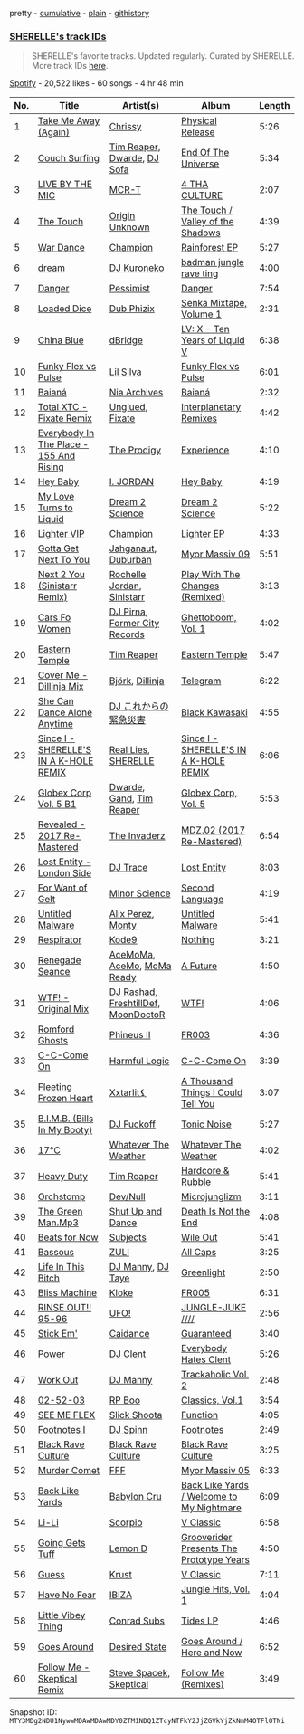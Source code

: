 pretty - [cumulative](/playlists/cumulative/37i9dQZF1DX8NzAadCccWE.md) - [plain](/playlists/plain/37i9dQZF1DX8NzAadCccWE) - [githistory](https://github.githistory.xyz/mackorone/spotify-playlist-archive/blob/main/playlists/plain/37i9dQZF1DX8NzAadCccWE)

### [SHERELLE's track IDs](https://open.spotify.com/playlist/37i9dQZF1DX8NzAadCccWE)

> SHERELLE's favorite tracks\. Updated regularly\. Curated by SHERELLE\. More track IDs <a href="spotify:genre:track\_id">here</a>.

[Spotify](https://open.spotify.com/user/spotify) - 20,522 likes - 60 songs - 4 hr 48 min

| No. | Title | Artist(s) | Album | Length |
|---|---|---|---|---|
| 1 | [Take Me Away \(Again\)](https://open.spotify.com/track/3CGzEVuEQiFtxlFFkELN4l) | [Chrissy](https://open.spotify.com/artist/04zsBrhqOL2WNQvd5MDupE) | [Physical Release](https://open.spotify.com/album/2eG1KJSpnCgpIwA4Atapdh) | 5:26 |
| 2 | [Couch Surfing](https://open.spotify.com/track/4IP579Bry6BEA1NEwXmqzu) | [Tim Reaper](https://open.spotify.com/artist/03KZUWKQujlCcgEdcrkvWd), [Dwarde](https://open.spotify.com/artist/6Yj4KzTFxItt3bGK9DuX4O), [DJ Sofa](https://open.spotify.com/artist/0JQlyYKy63k4WwhdRrcmZc) | [End Of The Universe](https://open.spotify.com/album/5CoR0wmRYceYfDxjMM7lN2) | 5:34 |
| 3 | [LIVE BY THE MIC](https://open.spotify.com/track/2ntAp8kGBDlfa3ziRktAba) | [MCR\-T](https://open.spotify.com/artist/4m7q9onIm2bqhwHy9utqmw) | [4 THA CULTURE](https://open.spotify.com/album/3c3UvkzhLtakh8OyLz6F7v) | 2:07 |
| 4 | [The Touch](https://open.spotify.com/track/0mbnWhbENhRhtRggrMVvzo) | [Origin Unknown](https://open.spotify.com/artist/6kvXn2MzCLCtsAqf5nbmho) | [The Touch / Valley of the Shadows](https://open.spotify.com/album/5RXuw07lkGBMpWWkeiKc1V) | 4:39 |
| 5 | [War Dance](https://open.spotify.com/track/2IqqB6tXzMH4FKMnVH3FNk) | [Champion](https://open.spotify.com/artist/3cHya45cxGzLYIPg2LRCCR) | [Rainforest EP](https://open.spotify.com/album/64sedKwDSgMlHcpRsFZoQS) | 5:27 |
| 6 | [dream](https://open.spotify.com/track/2tzoLvKBygTxkv8x1cVc0P) | [DJ Kuroneko](https://open.spotify.com/artist/1utT39CwCZruFdvmbvDusl) | [badman jungle rave ting](https://open.spotify.com/album/1zBPqXbFTUsNgsenOFwMrz) | 4:00 |
| 7 | [Danger](https://open.spotify.com/track/5kTtEtxOfeAETzZb6q3dmw) | [Pessimist](https://open.spotify.com/artist/3ch0LzjxQlAVk86MCugaZS) | [Danger](https://open.spotify.com/album/6O6tF2gprDJiSomgMNAhER) | 7:54 |
| 8 | [Loaded Dice](https://open.spotify.com/track/1L6GhYTFc2z9wtImErME6e) | [Dub Phizix](https://open.spotify.com/artist/3QcJwKyZRPKmz1evT92DPA) | [Senka Mixtape, Volume 1](https://open.spotify.com/album/1VfSNkVcR9XPR25x4pKdH9) | 2:31 |
| 9 | [China Blue](https://open.spotify.com/track/5EAziMy5eeYXUCueODULGT) | [dBridge](https://open.spotify.com/artist/4G1BTcGLvvsItegHSvBH0y) | [LV: X \- Ten Years of Liquid V](https://open.spotify.com/album/6mygncn86OnqHooTjoQJ8i) | 6:38 |
| 10 | [Funky Flex vs Pulse](https://open.spotify.com/track/5t9EmlfRigyMIJ1CECAxhZ) | [Lil Silva](https://open.spotify.com/artist/2Kv0ApBohrL213X9avMrEn) | [Funky Flex vs Pulse](https://open.spotify.com/album/7CwgtLVlFey2pwT5lFCTHf) | 6:01 |
| 11 | [Baianá](https://open.spotify.com/track/7B0gxo0jQCy5Lk93RIODAC) | [Nia Archives](https://open.spotify.com/artist/7BMR0fwtEvzGtK4rNGdoiQ) | [Baianá](https://open.spotify.com/album/4fnmyznELge41MnyNpUp78) | 2:32 |
| 12 | [Total XTC \- Fixate Remix](https://open.spotify.com/track/5FPcvF2o3XfzTvuGxIN6SB) | [Unglued](https://open.spotify.com/artist/3AXcevvp1Kd1KEyHiUEsrC), [Fixate](https://open.spotify.com/artist/1nB5SyBxZpy6ZhBOhjOkhw) | [Interplanetary Remixes](https://open.spotify.com/album/6bj171BiYAQfgslqaOpAxk) | 4:42 |
| 13 | [Everybody In The Place \- 155 And Rising](https://open.spotify.com/track/5mvVpX2f6kYDUzpjTHb5Ac) | [The Prodigy](https://open.spotify.com/artist/4k1ELeJKT1ISyDv8JivPpB) | [Experience](https://open.spotify.com/album/7uSC6NXKlE3zGo0mu8Ik5r) | 4:10 |
| 14 | [Hey Baby](https://open.spotify.com/track/3Qd9CoIBV2fXERJAXYXUiv) | [I\. JORDAN](https://open.spotify.com/artist/5RMLpCv3ic2KtGnqJ7eMG4) | [Hey Baby](https://open.spotify.com/album/5SFR0BM59foRYgSloVXkWI) | 4:19 |
| 15 | [My Love Turns to Liquid](https://open.spotify.com/track/0YQ2IRqkQjdeBppIJeNiwx) | [Dream 2 Science](https://open.spotify.com/artist/3Vm0BsJPeOfMq4KG9jOfVN) | [Dream 2 Science](https://open.spotify.com/album/02mPgNnZdjLqhbc3ZDdgYj) | 5:22 |
| 16 | [Lighter VIP](https://open.spotify.com/track/58mlFUs5fy2d6B7bGA06iV) | [Champion](https://open.spotify.com/artist/3cHya45cxGzLYIPg2LRCCR) | [Lighter EP](https://open.spotify.com/album/1aMv0600AWsjglH7gdeOuL) | 4:33 |
| 17 | [Gotta Get Next To You](https://open.spotify.com/track/1iJOElQSNhYnRQodGskkpZ) | [Jahganaut](https://open.spotify.com/artist/2HKBekvUHr8v5xjwZxAJiU), [Duburban](https://open.spotify.com/artist/5dfoxEspcJqpy1zc3N4EKV) | [Myor Massiv 09](https://open.spotify.com/album/67gQRa3dcHNOC1A6jPvs74) | 5:51 |
| 18 | [Next 2 You \(Sinistarr Remix\)](https://open.spotify.com/track/4XxdTq6KyoZ65qD7NcMCqV) | [Rochelle Jordan](https://open.spotify.com/artist/3MM3uKNdJbvefUael12dl3), [Sinistarr](https://open.spotify.com/artist/1AqybHsTw984feND8RwcCe) | [Play With The Changes \(Remixed\)](https://open.spotify.com/album/3fMIqhERSssKur9QOqa5X1) | 3:13 |
| 19 | [Cars Fo Women](https://open.spotify.com/track/2yCgHttntJJkhkSg6nUFgc) | [DJ Pirna](https://open.spotify.com/artist/5WSqjmEDEd0zrR5N2nmCUZ), [Former City Records](https://open.spotify.com/artist/0HOe9Qrbs4Tb4A6hj5ISzj) | [Ghettoboom, Vol\. 1](https://open.spotify.com/album/53eW63TwjQd00HCefxYijM) | 4:02 |
| 20 | [Eastern Temple](https://open.spotify.com/track/0CtxqarPgqReREt99HqGr5) | [Tim Reaper](https://open.spotify.com/artist/03KZUWKQujlCcgEdcrkvWd) | [Eastern Temple](https://open.spotify.com/album/5RFU6Eq6StbGB06X9WjQqc) | 5:47 |
| 21 | [Cover Me \- Dillinja Mix](https://open.spotify.com/track/0Ue1ej0YkXfVdYf7Q99aN1) | [Björk](https://open.spotify.com/artist/7w29UYBi0qsHi5RTcv3lmA), [Dillinja](https://open.spotify.com/artist/5CDTMeaU6dnv24n6e4uAtk) | [Telegram](https://open.spotify.com/album/2dFflKqTqqV1m9kyB6CAPE) | 6:22 |
| 22 | [She Can Dance Alone Anytime](https://open.spotify.com/track/640w6Ae8wboc5oaEPFDCWS) | [DJ これからの緊急災害](https://open.spotify.com/artist/21JvpQxHFjIw2kTpjO6fJt) | [Black Kawasaki](https://open.spotify.com/album/65diBIxNqvW0nqxiYUpdwT) | 4:55 |
| 23 | [Since I \- SHERELLE'S IN A K\-HOLE REMIX](https://open.spotify.com/track/5jzmyt9P3x7HHczebllKLM) | [Real Lies](https://open.spotify.com/artist/1jucBaHU995Lf7ViACscFu), [SHERELLE](https://open.spotify.com/artist/2TFDQkQ7LahhuwL9p7R6MO) | [Since I \- SHERELLE'S IN A K\-HOLE REMIX](https://open.spotify.com/album/3JG4kvDxvkvHnFe0bIekM6) | 6:06 |
| 24 | [Globex Corp Vol\. 5 B1](https://open.spotify.com/track/7HwQkNWE6OItn7U3YMyOBt) | [Dwarde](https://open.spotify.com/artist/6Yj4KzTFxItt3bGK9DuX4O), [Gand](https://open.spotify.com/artist/5cVweP6HdTfUGUNA2yYny5), [Tim Reaper](https://open.spotify.com/artist/03KZUWKQujlCcgEdcrkvWd) | [Globex Corp, Vol\. 5](https://open.spotify.com/album/2Ziv3KGQccckeVxjUsLdci) | 5:53 |
| 25 | [Revealed \- 2017 Re\-Mastered](https://open.spotify.com/track/54q8GaIjOySKI9jxVZGaOn) | [The Invaderz](https://open.spotify.com/artist/5S2Apk3MCDHUoMrmIOFMaU) | [MDZ.02 \(2017 Re\-Mastered\)](https://open.spotify.com/album/3Z8sVoN2WuXj4leZbPfqj2) | 6:54 |
| 26 | [Lost Entity \- London Side](https://open.spotify.com/track/12Gi6idIlJMxybxe22Uaul) | [DJ Trace](https://open.spotify.com/artist/6g2ys0ODFeBpxoWksZiZtS) | [Lost Entity](https://open.spotify.com/album/6xxWQazAC4jJBHyQk7rf5P) | 8:03 |
| 27 | [For Want of Gelt](https://open.spotify.com/track/3U7SkVVIMQI6UMghYzyDz6) | [Minor Science](https://open.spotify.com/artist/7xkfvmfvOfMBZmIGKaLtzi) | [Second Language](https://open.spotify.com/album/1daZGHMTKQTQ5Z56Ah4rEp) | 4:19 |
| 28 | [Untitled Malware](https://open.spotify.com/track/0Axq8QDsXwgrXrrRT2e3LV) | [Alix Perez](https://open.spotify.com/artist/4e6pQ61gYReORJoXcrQH1Z), [Monty](https://open.spotify.com/artist/2w5c2l70mYNDdSLifFyZjJ) | [Untitled Malware](https://open.spotify.com/album/4bIf9ax3t8IL8HqMQFSRuq) | 5:41 |
| 29 | [Respirator](https://open.spotify.com/track/4wZJvvWhngLb3znKI6HjQQ) | [Kode9](https://open.spotify.com/artist/5Z3GyWBvJZgJ35TS0cmXll) | [Nothing](https://open.spotify.com/album/3dCuwosZxBe3wR3ANpeeIY) | 3:21 |
| 30 | [Renegade Seance](https://open.spotify.com/track/1pVEuol9DULNnIJVg0wpgy) | [AceMoMa](https://open.spotify.com/artist/5igyz9vWH6ban6NMfKeCir), [AceMo](https://open.spotify.com/artist/2NArTWfXN317Ok1Ale3xkX), [MoMa Ready](https://open.spotify.com/artist/5X6LaznpXYDwhSt5eirvRV) | [A Future](https://open.spotify.com/album/0DJkcrqqnMlkHt2ybbz7Qn) | 4:50 |
| 31 | [WTF! \- Original Mix](https://open.spotify.com/track/3UjxXcg6FOsn34jtYfzrJG) | [DJ Rashad](https://open.spotify.com/artist/4zGBj9dI63YIWmZkPl3o7V), [FreshtillDef](https://open.spotify.com/artist/503Cv0ES3BtLIqnp95So1N), [MoonDoctoR](https://open.spotify.com/artist/5bVR7EKHmtLsjjE7MtCIm7) | [WTF!](https://open.spotify.com/album/0SkVVDve9z8c82Pv4lbgFg) | 4:06 |
| 32 | [Romford Ghosts](https://open.spotify.com/track/22BghoUEwA0wqNuTRVHSQc) | [Phineus II](https://open.spotify.com/artist/1qLiuyjL0jMScZ07LxJpXY) | [FR003](https://open.spotify.com/album/6NYLAjH9kPng1CFbOzsE3v) | 4:36 |
| 33 | [C\-C\-Come On](https://open.spotify.com/track/0M1c4H0xUfMzbw1RZD7D7R) | [Harmful Logic](https://open.spotify.com/artist/2bJhXmBzIW5xTAL2LGc6iw) | [C\-C\-Come On](https://open.spotify.com/album/1RZIuaEENRWBqVRDKtyHuW) | 3:39 |
| 34 | [Fleeting Frozen Heart](https://open.spotify.com/track/0GQkIfqneFqLAQRlmJtuBv) | [Xxtarlit⚸](https://open.spotify.com/artist/0hY2DRaqiYfYIzB0M8tItc) | [A Thousand Things I Could Tell You](https://open.spotify.com/album/3IreEWEWvL99tFkoCUT2zy) | 3:07 |
| 35 | [B.I.M.B\. \(Bills In My Booty\)](https://open.spotify.com/track/4bdf7OBzqPyzeY7IcnUEqg) | [DJ Fuckoff](https://open.spotify.com/artist/47fPXXrqnkQcaQ951UA3cm) | [Tonic Noise](https://open.spotify.com/album/5TIY0kccoING1yU7aVxdK3) | 5:27 |
| 36 | [17°C](https://open.spotify.com/track/5bWxtgC36JZDNgXckBfXGy) | [Whatever The Weather](https://open.spotify.com/artist/49y4h4GL1qZZ3KwYIb9NfQ) | [Whatever The Weather](https://open.spotify.com/album/1WL4LG5vRVBARp8QI5wA5O) | 4:02 |
| 37 | [Heavy Duty](https://open.spotify.com/track/6oxu7nQfuwDo7aAqH6aMZr) | [Tim Reaper](https://open.spotify.com/artist/03KZUWKQujlCcgEdcrkvWd) | [Hardcore & Rubble](https://open.spotify.com/album/5OM5pbNlmjuSWptvSMfs9s) | 5:41 |
| 38 | [Orchstomp](https://open.spotify.com/track/6qa0GLWBp61H9iljM0ebvS) | [Dev/Null](https://open.spotify.com/artist/7indGc1Jxbza3ehwm9ffVc) | [Microjunglizm](https://open.spotify.com/album/2adiJu72WpV5uJFgZHmDYW) | 3:11 |
| 39 | [The Green Man.Mp3](https://open.spotify.com/track/4sqHNwM5aYmSUDG9ndwjlt) | [Shut Up and Dance](https://open.spotify.com/artist/5m8iUPCoViiUr1fXKjX7ej) | [Death Is Not the End](https://open.spotify.com/album/4eBXRI4mExUO5zSZULCYnK) | 4:08 |
| 40 | [Beats for Now](https://open.spotify.com/track/7psXv181eIYbGBlZsTQhxI) | [Subjects](https://open.spotify.com/artist/2NE01xRngiVrT6dHm3qSHE) | [Wile Out](https://open.spotify.com/album/77f7xZELmkCF6TUjMypYq1) | 5:41 |
| 41 | [Bassous](https://open.spotify.com/track/2wbaaQN1Q17hwWBpHsJzel) | [ZULI](https://open.spotify.com/artist/5Kur13kkU4pOoNFAE8K0YF) | [All Caps](https://open.spotify.com/album/1sXHoAxzB4MG62AaSDPToo) | 3:25 |
| 42 | [Life In This Bitch](https://open.spotify.com/track/6r3L4Q4C2FU0bfoWJeG8K9) | [DJ Manny](https://open.spotify.com/artist/5whJkWAzwCYfeetVpUJKn7), [DJ Taye](https://open.spotify.com/artist/4T1sY4aibm24hxfz9JnI7c) | [Greenlight](https://open.spotify.com/album/39Ir1QmErVs5OlVthfAoFq) | 2:50 |
| 43 | [Bliss Machine](https://open.spotify.com/track/53dlTeqylLS8FOUgNSNXyb) | [Kloke](https://open.spotify.com/artist/2cggyYmdk2HP87tYGtw3La) | [FR005](https://open.spotify.com/album/5i7z3y3BkQK5N6lpYoJyyQ) | 6:31 |
| 44 | [RINSE OUT!! 95\-96](https://open.spotify.com/track/1lfAFyaKySiMmvG3l6aAv2) | [UFO!](https://open.spotify.com/artist/3LO5lYlkKhoCMaW1vJFbbq) | [JUNGLE\-JUKE ////](https://open.spotify.com/album/6CLfNBsNK84UBw4m2MRAUa) | 2:56 |
| 45 | [Stick Em'](https://open.spotify.com/track/1Pr37UKvEs9EWlO70gTPhF) | [Caidance](https://open.spotify.com/artist/3bWNdjdWiWNdv1xPOnFU1r) | [Guaranteed](https://open.spotify.com/album/1HMCwgdVCktmbzoKPxAzzX) | 3:40 |
| 46 | [Power](https://open.spotify.com/track/5lWYQD0VGli8Zq1ay0icpf) | [DJ Clent](https://open.spotify.com/artist/5GcEUbBsdWf1Jf7jQEA5Mv) | [Everybody Hates Clent](https://open.spotify.com/album/6Wvzq5MBDjebXcCSXx8AOm) | 5:26 |
| 47 | [Work Out](https://open.spotify.com/track/4Bt5fk3bJz8u4QK9wpYecN) | [DJ Manny](https://open.spotify.com/artist/5whJkWAzwCYfeetVpUJKn7) | [Trackaholic Vol\. 2](https://open.spotify.com/album/2FPYY3ndliox5WPD7ZO1V6) | 2:48 |
| 48 | [02\-52\-03](https://open.spotify.com/track/3eS9IEBUiwI5ROXHgxlF1K) | [RP Boo](https://open.spotify.com/artist/678aHai0twQ5ZJcqO1KYWl) | [Classics, Vol.1](https://open.spotify.com/album/4o5ClLr9XyvaXvJtXP9nnI) | 3:54 |
| 49 | [SEE ME FLEX](https://open.spotify.com/track/2ZQUXnhcu6MGGXHLIG0xfD) | [Slick Shoota](https://open.spotify.com/artist/2P1OqKNHmAOg9RfAufNNkR) | [Function](https://open.spotify.com/album/5zQlRAVPgMW5krX2L7QRAH) | 4:05 |
| 50 | [Footnotes I](https://open.spotify.com/track/4kpifWfbIp1aP7aTIEh1bi) | [DJ Spinn](https://open.spotify.com/artist/0ZGOz1bQgvsT4KSzHB1dg9) | [Footnotes](https://open.spotify.com/album/03LyYirR6Bsyk5sEJdsM98) | 2:49 |
| 51 | [Black Rave Culture](https://open.spotify.com/track/5GC1sO0S9cFUGqnhZ3kxDC) | [Black Rave Culture](https://open.spotify.com/artist/2bKneBiy41WYebpWATs5NS) | [Black Rave Culture](https://open.spotify.com/album/0BBcuJVrHGYrisoIZa3Om9) | 3:25 |
| 52 | [Murder Comet](https://open.spotify.com/track/2O906CFylPM4v0J1iSYGSW) | [FFF](https://open.spotify.com/artist/1jR7PWJW17d3h2kEUqW0Tu) | [Myor Massiv 05](https://open.spotify.com/album/4LI8CYDiGSHf0qfDmlgY8A) | 6:33 |
| 53 | [Back Like Yards](https://open.spotify.com/track/1AWsYiCLwZPTA2X7bwWPJD) | [Babylon Cru](https://open.spotify.com/artist/3Bf16Z7vKj1V8IhleSE8ne) | [Back Like Yards / Welcome to My Nightmare](https://open.spotify.com/album/5LF6vBF31MIfgMo3tiKUot) | 6:09 |
| 54 | [Li\-Li](https://open.spotify.com/track/5MNwcuc9C0v2aO62g9HKbg) | [Scorpio](https://open.spotify.com/artist/3eFTNcu3kCvIskNzXllI7C) | [V Classic](https://open.spotify.com/album/2v6rSLlgweFFDtpDntQVPw) | 6:58 |
| 55 | [Going Gets Tuff](https://open.spotify.com/track/1lMyxSnENVhG4iB5OkqjtH) | [Lemon D](https://open.spotify.com/artist/4K5Dosv1aTGnVJzfv6QilI) | [Grooverider Presents The Prototype Years](https://open.spotify.com/album/7ewM0AVaBniZo7cGKssDBm) | 4:50 |
| 56 | [Guess](https://open.spotify.com/track/0NKri6cXGR5Kq8t5BXHVfa) | [Krust](https://open.spotify.com/artist/6WPeOlm3f3UGoO1l6OPOUO) | [V Classic](https://open.spotify.com/album/2v6rSLlgweFFDtpDntQVPw) | 7:11 |
| 57 | [Have No Fear](https://open.spotify.com/track/5XDRlQHJ2q96asIslCEV0f) | [IBIZA](https://open.spotify.com/artist/2gOi46TSDBDLUmmuswG2on) | [Jungle Hits, Vol\. 1](https://open.spotify.com/album/6ajFWIR0zVPWu3cBj68B4z) | 4:04 |
| 58 | [Little Vibey Thing](https://open.spotify.com/track/2ESLxzqj6HB6QGdCoEJbNK) | [Conrad Subs](https://open.spotify.com/artist/62Vn4DolLwSkkSS4fEXKLH) | [Tides LP](https://open.spotify.com/album/5UVRNQrXNRJz8P4VJIpdOW) | 4:46 |
| 59 | [Goes Around](https://open.spotify.com/track/5a4Y4TnykqvnKOnKv78Of1) | [Desired State](https://open.spotify.com/artist/0RTQBPcao3QGythpPmZrgQ) | [Goes Around / Here and Now](https://open.spotify.com/album/2BFf0lXitRqKcE3puBHKa3) | 6:52 |
| 60 | [Follow Me \- Skeptical Remix](https://open.spotify.com/track/040XDv8exmt03jJNMB6BhQ) | [Steve Spacek](https://open.spotify.com/artist/5IcRvSiReLydKCr56ObWuX), [Skeptical](https://open.spotify.com/artist/28ee6rnxMl8AqwcroPfivP) | [Follow Me \(Remixes\)](https://open.spotify.com/album/2PuyaW7cXMyhikQ95l2jXU) | 3:49 |

Snapshot ID: `MTY3MDg2NDU1NywwMDAwMDAwMDY0ZTM1NDQ1ZTcyNTFkY2JjZGVkYjZkNmM4OTFlOTNi`
